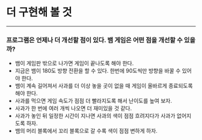 # 더 구현해 볼 것
---
### 프로그램은 언제나 더 개선할 점이 있다. 뱀 게임은 어떤 점을 개선할 수 있을까?

- 뱀이 게임판 밖으로 나가면 게임이 끝나도록 해야 한다.
- 지금은 뱀이 180도 방향 전환을 할 수 있다. 한번에 90도씩만 방향을 바꿀 수 있어야 한다.
- 뱀이 계속 길어져서 사과를 더 이상 놓을 곳이 없을 때 게임이 올바르게 종료되도록 해야 한다.
- 사과를 먹으면 게임 속도가 점점 더 빨라지도록 해서 난이도를 높여 보자.
- 사과가 한 번에 여러 개씩 나오면 더 재미있을 것 같다.
- 사과가 놓인 뒤 일정한 시간이 지나면 사과의 색이 점점 흐려지다가 사과가 없어지도록 하자.
- 뱀의 머리 블록에서 꼬리 블록으로 갈 수록 색이 점점 변하게 하자.